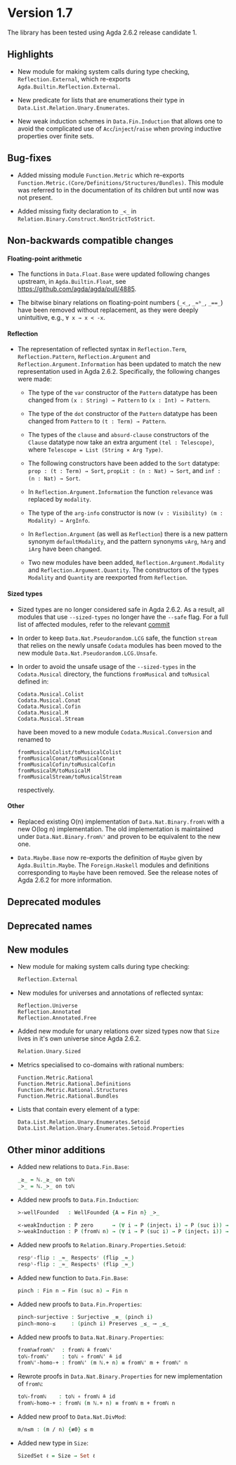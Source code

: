 Version 1.7
===========

The library has been tested using Agda 2.6.2 release candidate 1.

Highlights
----------

* New module for making system calls during type checking, `Reflection.External`,
  which re-exports `Agda.Builtin.Reflection.External`.
  
* New predicate for lists that are enumerations their type in
  `Data.List.Relation.Unary.Enumerates`.
  
* New weak induction schemes in `Data.Fin.Induction` that allows one to avoid 
  the complicated use of `Acc`/`inject`/`raise` when proving inductive properties
  over finite sets.

Bug-fixes
---------

* Added missing module `Function.Metric` which re-exports
  `Function.Metric.(Core/Definitions/Structures/Bundles)`. This module was referred
  to in the documentation of its children but until now was not present.

* Added missing fixity declaration to `_<_` in 
  `Relation.Binary.Construct.NonStrictToStrict`.

Non-backwards compatible changes
--------------------------------

#### Floating-point arithmetic

* The functions in `Data.Float.Base` were updated following changes upstream,
  in `Agda.Builtin.Float`, see <https://github.com/agda/agda/pull/4885>.

* The bitwise binary relations on floating-point numbers (`_<_`, `_≈ᵇ_`, `_==_`)
  have been removed without replacement, as they were deeply unintuitive, 
  e.g., `∀ x → x < -x`.

#### Reflection

* The representation of reflected syntax in `Reflection.Term`,
  `Reflection.Pattern`, `Reflection.Argument` and
  `Reflection.Argument.Information` has been updated to match the new
  representation used in Agda 2.6.2. Specifically, the following
  changes were made:

  * The type of the `var` constructor of the `Pattern` datatype has
    been changed from `(x : String) → Pattern` to `(x : Int) →
    Pattern`.

  * The type of the `dot` constructor of the `Pattern` datatype has
    been changed from `Pattern` to `(t : Term) → Pattern`.

  * The types of the `clause` and `absurd-clause` constructors of the
    `Clause` datatype now take an extra argument `(tel : Telescope)`,
    where `Telescope = List (String × Arg Type)`.

  * The following constructors have been added to the `Sort` datatype:
    `prop : (t : Term) → Sort`, `propLit : (n : Nat) → Sort`, and
    `inf : (n : Nat) → Sort`.

  * In `Reflection.Argument.Information` the function `relevance` was
    replaced by `modality`.

  * The type of the `arg-info` constructor is now
    `(v : Visibility) (m : Modality) → ArgInfo`.

  * In `Reflection.Argument` (as well as `Reflection`) there is a new
    pattern synonym `defaultModality`, and the pattern synonyms
    `vArg`, `hArg` and `iArg` have been changed.

  * Two new modules have been added, `Reflection.Argument.Modality`
    and `Reflection.Argument.Quantity`. The constructors of the types
    `Modality` and `Quantity` are reexported from `Reflection`.

#### Sized types

* Sized types are no longer considered safe in Agda 2.6.2. As a
  result, all modules that use `--sized-types` no longer have the
  `--safe` flag.  For a full list of affected modules, refer to the
  relevant [commit](https://github.com/agda/agda-stdlib/pull/1465/files#diff-e1c0e3196e4cea6ff808f5d2906031a7657130e10181516206647b83c7014584R91-R131.)

* In order to keep `Data.Nat.Pseudorandom.LCG` safe, the function
  `stream` that relies on the newly unsafe `Codata` modules has
  been moved to the new module `Data.Nat.Pseudorandom.LCG.Unsafe`.

* In order to avoid the unsafe usage of the `--sized-types` in the
  `Codata.Musical` directory, the functions `fromMusical` and
  `toMusical` defined in:
  ```
  Codata.Musical.Colist
  Codata.Musical.Conat
  Codata.Musical.Cofin
  Codata.Musical.M
  Codata.Musical.Stream
  ```
  have been moved to a new module `Codata.Musical.Conversion` and renamed to
  ```
  fromMusicalColist/toMusicalColist
  fromMusicalConat/toMusicalConat
  fromMusicalCofin/toMusicalCofin
  fromMusicalM/toMusicalM
  fromMusicalStream/toMusicalStream
  ```
  respectively.

#### Other

* Replaced existing O(n) implementation of `Data.Nat.Binary.fromℕ` with a new O(log n)
  implementation. The old implementation is maintained under `Data.Nat.Binary.fromℕ'`
  and proven to be equivalent to the new one.

* `Data.Maybe.Base` now re-exports the definition of `Maybe` given by
  `Agda.Builtin.Maybe`. The `Foreign.Haskell` modules and definitions
  corresponding to `Maybe` have been removed. See the release notes of
  Agda 2.6.2 for more information.

Deprecated modules
------------------

Deprecated names
----------------

New modules
-----------

* New module for making system calls during type checking:
  ```agda
  Reflection.External
  ```

* New modules for universes and annotations of reflected syntax:
  ```
  Reflection.Universe
  Reflection.Annotated
  Reflection.Annotated.Free
  ```

* Added new module for unary relations over sized types now that `Size`
  lives in it's own universe since Agda 2.6.2.
  ```agda
  Relation.Unary.Sized
  ```

* Metrics specialised to co-domains with rational numbers:
  ```
  Function.Metric.Rational
  Function.Metric.Rational.Definitions
  Function.Metric.Rational.Structures
  Function.Metric.Rational.Bundles
  ```

* Lists that contain every element of a type:
  ```
  Data.List.Relation.Unary.Enumerates.Setoid
  Data.List.Relation.Unary.Enumerates.Setoid.Properties
  ```

Other minor additions
---------------------

* Added new relations to `Data.Fin.Base`:
  ```agda
  _≥_ = ℕ._≥_ on toℕ
  _>_ = ℕ._>_ on toℕ
  ```

* Added new proofs to `Data.Fin.Induction`:
  ```agda
  >-wellFounded   : WellFounded {A = Fin n} _>_
  
  <-weakInduction : P zero      → (∀ i → P (inject₁ i) → P (suc i)) → ∀ i → P i
  >-weakInduction : P (fromℕ n) → (∀ i → P (suc i) → P (inject₁ i)) → ∀ i → P i
  ```

* Added new proofs to `Relation.Binary.Properties.Setoid`:
  ```agda
  respʳ-flip : _≈_ Respectsʳ (flip _≈_)
  respˡ-flip : _≈_ Respectsˡ (flip _≈_)
  ```

* Added new function to `Data.Fin.Base`:
  ```agda
  pinch : Fin n → Fin (suc n) → Fin n
  ```

* Added new proofs to `Data.Fin.Properties`:
  ```agda
  pinch-surjective : Surjective _≡_ (pinch i)
  pinch-mono-≤     : (pinch i) Preserves _≤_ ⟶ _≤_
  ```

* Added new proofs to `Data.Nat.Binary.Properties`:
  ```agda
  fromℕ≡fromℕ'  : fromℕ ≗ fromℕ'
  toℕ-fromℕ'    : toℕ ∘ fromℕ' ≗ id
  fromℕ'-homo-+ : fromℕ' (m ℕ.+ n) ≡ fromℕ' m + fromℕ' n
  ```

* Rewrote proofs in `Data.Nat.Binary.Properties` for new implementation of `fromℕ`:
  ```agda
  toℕ-fromℕ    : toℕ ∘ fromℕ ≗ id
  fromℕ-homo-+ : fromℕ (m ℕ.+ n) ≡ fromℕ m + fromℕ n
  ```

* Added new proof to `Data.Nat.DivMod`:
  ```agda
  m/n≤m : (m / n) {≢0} ≤ m
  ```

* Added new type in `Size`:
  ```agda
  SizedSet ℓ = Size → Set ℓ
  ```
